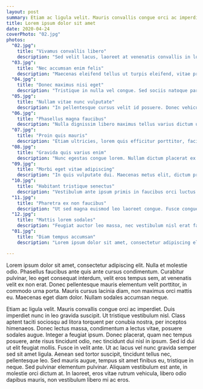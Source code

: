 ```yaml
---
layout: post
summary: Etiam ac ligula velit. Mauris convallis congue orci ac imperdiet. Duis imperdiet nunc in leo gravida suscipit.
title: Lorem ipsum dolor sit amet
date: 2020-04-24
coverPhoto: "02.jpg"
photos:
  "02.jpg":
    title: "Vivamus convallis libero"
    description: "Sed velit lacus, laoreet at venenatis convallis in lorem tincidunt."
  "03.jpg":
    title: "Nec accumsan enim felis"
    description: "Maecenas eleifend tellus ut turpis eleifend, vitae pretium faucibus."
  "04.jpg":
    title: "Donec maximus nisi eget"
    description: "Tristique in nulla vel congue. Sed sociis natoque parturient nascetur."
  "05.jpg":
    title: "Nullam vitae nunc vulputate"
    description: "In pellentesque cursus velit id posuere. Donec vehicula nulla."
  "06.jpg":
    title: "Phasellus magna faucibus"
    description: "Nulla dignissim libero maximus tellus varius dictum ut posuere magna."
  "07.jpg":
    title: "Proin quis mauris"
    description: "Etiam ultricies, lorem quis efficitur porttitor, facilisis ante orci urna."
  "08.jpg":
    title: "Gravida quis varius enim"
    description: "Nunc egestas congue lorem. Nullam dictum placerat ex sapien tortor mattis."
  "09.jpg":
    title: "Morbi eget vitae adipiscing"
    description: "In quis vulputate dui. Maecenas metus elit, dictum praesent lacinia lacus."
  "10.jpg":
    title: "Habitant tristique senectus"
    description: "Vestibulum ante ipsum primis in faucibus orci luctus ac tincidunt dolor."
  "11.jpg":
    title: "Pharetra ex non faucibus"
    description: "Ut sed magna euismod leo laoreet congue. Fusce congue enim ultricies."
  "12.jpg":
    title: "Mattis lorem sodales"
    description: "Feugiat auctor leo massa, nec vestibulum nisl erat faucibus, rutrum nulla."
  "01.jpg":
    title: "Diam tempus accumsan"
    description: "Lorem ipsum dolor sit amet, consectetur adipiscing elit."

---
```


Lorem ipsum dolor sit amet, consectetur adipiscing elit. Nulla et molestie odio. Phasellus faucibus ante quis ante cursus condimentum. Curabitur pulvinar, leo eget consequat interdum, velit eros tempus sem, at venenatis velit ex non erat. Donec pellentesque mauris elementum velit porttitor, in commodo urna porta. Mauris cursus lacinia diam, non maximus orci mattis eu. Maecenas eget diam dolor. Nullam sodales accumsan neque.

Etiam ac ligula velit. Mauris convallis congue orci ac imperdiet. Duis imperdiet nunc in leo gravida suscipit. Ut tristique vestibulum nisl. Class aptent taciti sociosqu ad litora torquent per conubia nostra, per inceptos himenaeos. Donec lectus massa, condimentum a lectus vitae, posuere sodales augue. Integer a feugiat ipsum. Donec placerat, quam nec tempus posuere, ante risus tincidunt odio, nec tincidunt dui nisl in ipsum. Sed id dui ut elit feugiat mollis. Fusce in velit ante. Ut ac lacus vel nunc gravida semper sed sit amet ligula. Aenean sed tortor suscipit, tincidunt tellus nec, pellentesque leo. Sed mauris augue, tempus sit amet finibus eu, tristique in neque. Sed pulvinar elementum pulvinar. Aliquam vestibulum est ante, in molestie orci dictum at. In laoreet, eros vitae rutrum vehicula, libero odio dapibus mauris, non vestibulum libero mi ac eros.
